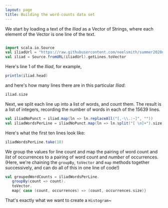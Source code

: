 ```yaml
---
layout: page
title: Building the word-counts data set
---
```



We start by loading a text of the *Iliad* as a Vector of Strings, where each element of the Vector is one line of the text.  

```scala mdoc:silent

import scala.io.Source
val iliadUrl = "https://raw.githubusercontent.com/neelsmith/summer2020nbs/master/data/iliad-dipl.txt"
val iliad = Source.fromURL(iliadUrl).getLines.toVector
```




Here's line 1 of the *Iliad*, for example,

```scala mdoc
println(iliad.head)
```

and here's how many lines there are in this particular *Iliad*:
```scala mdoc
iliad.size
```

Next, we split each line up into a list of words, and count them.  The result is a list of integers, recording the number of words in each of the 15639 lines.
```scala mdoc:silent
val iliadNoPunct = iliad.map(ln => ln.replaceAll("[,·\\.:~]", ""))
val iliadWordsPerLine = iliadNoPunct.map(ln => ln.split("[ \n]+").size)
```

Here's what the first ten lines look like:

```scala mdoc
iliadWordsPerLine.take(10)
```

We group the values for line count and map the pairing of word count and *list* of occurrences to a pairing of word count and *number* of occurrences.  (Here, we're chaining the `groupBy`, `toVector` and `map` methods together successively, and can do all of this in one line of code!)

```scala mdoc
val groupedWordCounts = iliadWordsPerLine.
   groupBy(count => count).
   toVector.
   map{ case (count, occurrences) => (count, occurrences.size)}
```

That's exactly what we want to create a `Histogram`~
